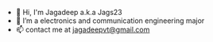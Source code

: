 - 👋 Hi, I'm Jagadeep a.k.a Jags23
- 🌱 I’m a electronics and communication engineering major
- 📫 contact me at jagadeepvt@gmail.com

<!---
Jags23/Jags23 is a ✨ special ✨ repository because its `README.md` (this file) appears on your GitHub profile.
You can click the Preview link to take a look at your changes.
--->

